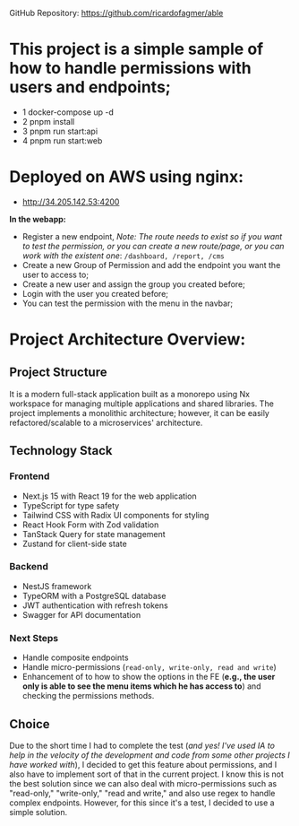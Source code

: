 GitHub Repository: https://github.com/ricardofagmer/able


# This project is a simple sample of how to handle permissions with users and endpoints;

- 1 docker-compose up -d 
- 2 pnpm install
- 3 pnpm run start:api
- 4 pnpm run start:web

# Deployed on AWS using nginx:
- http://34.205.142.53:4200

**In the webapp:**
- Register a new endpoint, _Note: The route needs to exist so if you want to test the permission, or you can create a new route/page, or you can work with the existent one_: `/dashboard, /report, /cms`
- Create a new Group of Permission and add the endpoint you want the user to access to;
- Create a new user and assign the group you created before;
- Login with the user you created before;
- You can test the permission with the menu in the navbar;


# Project Architecture Overview:

## Project Structure
It is a modern full-stack application built as a monorepo using Nx workspace for managing multiple applications and shared libraries. 
The project implements a monolithic architecture; however, it can be easily refactored/scalable to a microservices' architecture.

## Technology Stack
### Frontend
- Next.js 15 with React 19 for the web application
- TypeScript for type safety
- Tailwind CSS with Radix UI components for styling
- React Hook Form with Zod validation
- TanStack Query for state management
- Zustand for client-side state

### Backend
- NestJS framework
- TypeORM with a PostgreSQL database
- JWT authentication with refresh tokens
- Swagger for API documentation

### Next Steps
- Handle composite endpoints
- Handle micro-permissions (`read-only, write-only, read and write`)
- Enhancement of to how to show the options in the FE (**e.g., the user only is able to see the menu items which he has access to**) and checking the permissions methods.


## Choice
Due to the short time I had to complete the test (_and yes! I've used IA to help in the velocity of the development and code from some other projects I have worked with_), 
I decided to get this feature about permissions, and I also have to implement sort of that in the current project.
I know this is not the best solution since we can also deal with micro-permissions such as "read-only," "write-only," "read and write," and also use regex to handle complex endpoints. However,
for this since it's a test, I decided to use a simple solution.
